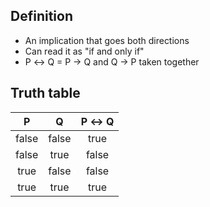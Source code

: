 ## Definition

- An implication that goes both directions
- Can read it as "if and only if"
- P ↔ Q = P → Q and Q → P taken together

## Truth table

|P|Q|P ↔ Q|
|:-:|:-:|:-:|
|false|false|true|
|false|true|false|
|true|false|false|
|true|true|true|